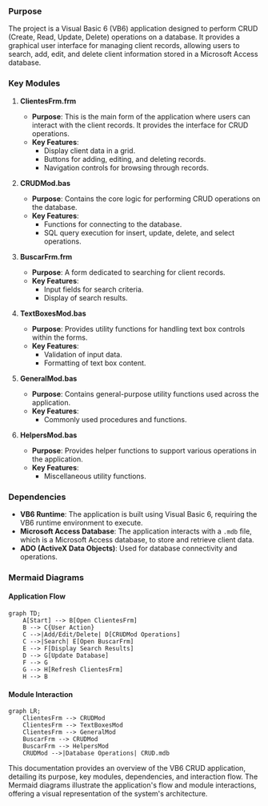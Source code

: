 ### Purpose
The project is a Visual Basic 6 (VB6) application designed to perform CRUD (Create, Read, Update, Delete) operations on a database. It provides a graphical user interface for managing client records, allowing users to search, add, edit, and delete client information stored in a Microsoft Access database.

### Key Modules

1. **ClientesFrm.frm**
   - **Purpose**: This is the main form of the application where users can interact with the client records. It provides the interface for CRUD operations.
   - **Key Features**: 
     - Display client data in a grid.
     - Buttons for adding, editing, and deleting records.
     - Navigation controls for browsing through records.

2. **CRUDMod.bas**
   - **Purpose**: Contains the core logic for performing CRUD operations on the database.
   - **Key Features**:
     - Functions for connecting to the database.
     - SQL query execution for insert, update, delete, and select operations.

3. **BuscarFrm.frm**
   - **Purpose**: A form dedicated to searching for client records.
   - **Key Features**:
     - Input fields for search criteria.
     - Display of search results.

4. **TextBoxesMod.bas**
   - **Purpose**: Provides utility functions for handling text box controls within the forms.
   - **Key Features**:
     - Validation of input data.
     - Formatting of text box content.

5. **GeneralMod.bas**
   - **Purpose**: Contains general-purpose utility functions used across the application.
   - **Key Features**:
     - Commonly used procedures and functions.

6. **HelpersMod.bas**
   - **Purpose**: Provides helper functions to support various operations in the application.
   - **Key Features**:
     - Miscellaneous utility functions.

### Dependencies

- **VB6 Runtime**: The application is built using Visual Basic 6, requiring the VB6 runtime environment to execute.
- **Microsoft Access Database**: The application interacts with a `.mdb` file, which is a Microsoft Access database, to store and retrieve client data.
- **ADO (ActiveX Data Objects)**: Used for database connectivity and operations.

### Mermaid Diagrams

#### Application Flow

```mermaid
graph TD;
    A[Start] --> B[Open ClientesFrm]
    B --> C{User Action}
    C -->|Add/Edit/Delete| D[CRUDMod Operations]
    C -->|Search| E[Open BuscarFrm]
    E --> F[Display Search Results]
    D --> G[Update Database]
    F --> G
    G --> H[Refresh ClientesFrm]
    H --> B
```

#### Module Interaction

```mermaid
graph LR;
    ClientesFrm --> CRUDMod
    ClientesFrm --> TextBoxesMod
    ClientesFrm --> GeneralMod
    BuscarFrm --> CRUDMod
    BuscarFrm --> HelpersMod
    CRUDMod -->|Database Operations| CRUD.mdb
```

This documentation provides an overview of the VB6 CRUD application, detailing its purpose, key modules, dependencies, and interaction flow. The Mermaid diagrams illustrate the application's flow and module interactions, offering a visual representation of the system's architecture.
